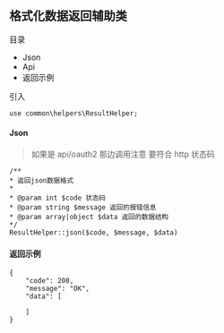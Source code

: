 ## 格式化数据返回辅助类

目录

- Json
- Api
- 返回示例

引入

```
use common\helpers\ResultHelper;
```

#### Json

> 如果是 api/oauth2 那边调用注意 要符合 http 状态码

```
/**
* 返回json数据格式
*
* @param int $code 状态码
* @param string $message 返回的报错信息
* @param array|object $data 返回的数据结构
*/
ResultHelper::json($code, $message, $data)
```

#### 返回示例

```
{
    "code": 200,
    "message": "OK",
    "data": [
        
    ]
}
```